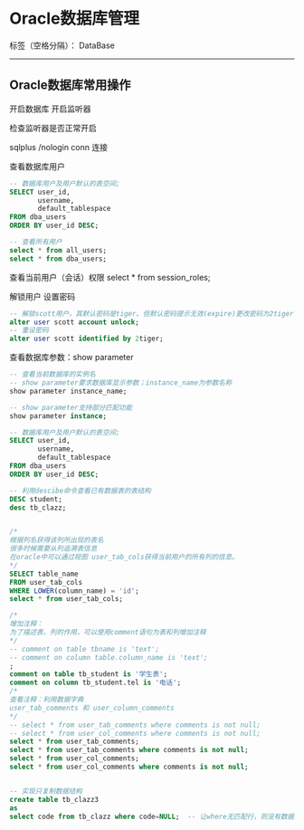﻿# Oracle数据库管理

标签（空格分隔）： DataBase

---

## Oracle数据库常用操作


开启数据库
开启监听器

检查监听器是否正常开启

sqlplus /nologin
conn 连接

查看数据库用户

```sql
-- 数据库用户及用户默认的表空间;
SELECT user_id,
       username,
       default_tablespace
FROM dba_users
ORDER BY user_id DESC;

-- 查看所有用户
select * from all_users;
select * from dba_users;
```


查看当前用户（会话）权限
select * from session_roles;


解锁用户
设置密码
```sql
-- 解锁scott用户，其默认密码是tiger。但默认密码提示无效(expire)更改密码为2tiger
alter user scott account unlock;
-- 重设密码
alter user scott identified by 2tiger;
```


查看数据库参数：show parameter

```sql
-- 查看当前数据库的实例名
-- show parameter要求数据库显示参数；instance_name为参数名称
show parameter instance_name;

-- show parameter支持部分匹配功能
show parameter instance;
```




```sql
-- 数据库用户及用户默认的表空间;
SELECT user_id,
       username,
       default_tablespace
FROM dba_users
ORDER BY user_id DESC;
```


```sql
-- 利用descibe命令查看已有数据表的表结构
DESC student;
desc tb_clazz;


/*
根据列名获得该列所出现的表名
很多时候需要从列追溯表信息
在oracle中可以通过视图 user_tab_cols获得当前用户的所有列的信息。
*/ 
SELECT table_name
FROM user_tab_cols
WHERE LOWER(column_name) = 'id';
select * from user_tab_cols;
```


```sql
/*
增加注释：
为了描述表、列的作用，可以使用comment语句为表和列增加注释
*/
-- comment on table tbname is 'text';
-- comment on column table.column_name is 'text';
;
comment on table tb_student is '学生表';
comment on column tb_student.tel is '电话'; 
/*
查看注释：利用数据字典
user_tab_comments 和 user_column_comments
*/
-- select * from user_tab_comments where comments is not null;
-- select * from user_col_comments where comments is not null;
select * from user_tab_comments;
select * from user_tab_comments where comments is not null;
select * from user_col_comments;
select * from user_col_comments where comments is not null;


-- 实现只复制数据结构
create table tb_clazz3
as 
select code from tb_clazz where code=NULL;  -- 让where无匹配行，则没有数据只是复制了表结构
```